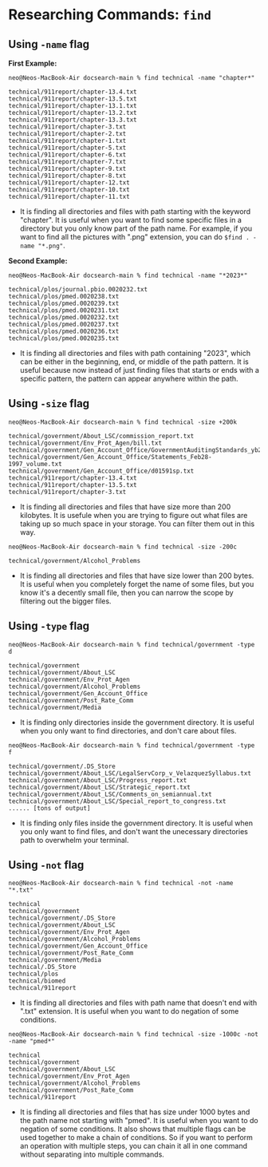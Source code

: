 # Researching Commands: `find`

## Using `-name` flag
**First Example:**
```
neo@Neos-MacBook-Air docsearch-main % find technical -name "chapter*"
```
```
technical/911report/chapter-13.4.txt
technical/911report/chapter-13.5.txt
technical/911report/chapter-13.1.txt
technical/911report/chapter-13.2.txt
technical/911report/chapter-13.3.txt
technical/911report/chapter-3.txt
technical/911report/chapter-2.txt
technical/911report/chapter-1.txt
technical/911report/chapter-5.txt
technical/911report/chapter-6.txt
technical/911report/chapter-7.txt
technical/911report/chapter-9.txt
technical/911report/chapter-8.txt
technical/911report/chapter-12.txt
technical/911report/chapter-10.txt
technical/911report/chapter-11.txt
```
- It is finding all directories and files with path starting with the keyword "chapter". It is useful when you want to find some specific files in a directory but you only know part of the path name. For example, if you want to find all the pictures with ".png" extension, you can do `$find . -name "*.png"`.

**Second Example:**
```
neo@Neos-MacBook-Air docsearch-main % find technical -name "*2023*"
```
```
technical/plos/journal.pbio.0020232.txt
technical/plos/pmed.0020238.txt
technical/plos/pmed.0020239.txt
technical/plos/pmed.0020231.txt
technical/plos/pmed.0020232.txt
technical/plos/pmed.0020237.txt
technical/plos/pmed.0020236.txt
technical/plos/pmed.0020235.txt
```
- It is finding all directories and files with path containing "2023", which can be either in the beginning, end, or middle of the path pattern. It is useful because now instead of just finding files that starts or ends with a specific pattern, the pattern can appear anywhere within the path.

## Using `-size` flag
```
neo@Neos-MacBook-Air docsearch-main % find technical -size +200k
```
```
technical/government/About_LSC/commission_report.txt
technical/government/Env_Prot_Agen/bill.txt
technical/government/Gen_Account_Office/GovernmentAuditingStandards_yb2002ed.txt
technical/government/Gen_Account_Office/Statements_Feb28-1997_volume.txt
technical/government/Gen_Account_Office/d01591sp.txt
technical/911report/chapter-13.4.txt
technical/911report/chapter-13.5.txt
technical/911report/chapter-3.txt
```
- It is finding all directories and files that have size more than 200 kilobytes. It is usefule when you are trying to figure out what files are taking up so much space in your storage. You can filter them out in this way.

```
neo@Neos-MacBook-Air docsearch-main % find technical -size -200c
```
```
technical/government/Alcohol_Problems
```
- It is finding all directories and files that have size lower than 200 bytes. It is useful when you completely forget the name of some files, but you know it's a decently small file, then you can narrow the scope by filtering out the bigger files.

## Using `-type` flag
```
neo@Neos-MacBook-Air docsearch-main % find technical/government -type d
```
```
technical/government
technical/government/About_LSC
technical/government/Env_Prot_Agen
technical/government/Alcohol_Problems
technical/government/Gen_Account_Office
technical/government/Post_Rate_Comm
technical/government/Media
```
- It is finding only directories inside the government directory. It is useful when you only want to find directories, and don't care about files.

```
neo@Neos-MacBook-Air docsearch-main % find technical/government -type f
```
```
technical/government/.DS_Store
technical/government/About_LSC/LegalServCorp_v_VelazquezSyllabus.txt
technical/government/About_LSC/Progress_report.txt
technical/government/About_LSC/Strategic_report.txt
technical/government/About_LSC/Comments_on_semiannual.txt
technical/government/About_LSC/Special_report_to_congress.txt
...... [tons of output]
```
- It is finding only files inside the government directory. It is useful when you only want to find files, and don't want the unecessary directories path to overwhelm your terminal.

## Using `-not` flag
```
neo@Neos-MacBook-Air docsearch-main % find technical -not -name "*.txt"
```
```
technical
technical/government
technical/government/.DS_Store
technical/government/About_LSC
technical/government/Env_Prot_Agen
technical/government/Alcohol_Problems
technical/government/Gen_Account_Office
technical/government/Post_Rate_Comm
technical/government/Media
technical/.DS_Store
technical/plos
technical/biomed
technical/911report
```
- It is finding all directories and files with path name that doesn't end with ".txt" extension. It is useful when you want to do negation of some conditions.

```
neo@Neos-MacBook-Air docsearch-main % find technical -size -1000c -not -name "pmed*"
```
```
technical
technical/government
technical/government/About_LSC
technical/government/Env_Prot_Agen
technical/government/Alcohol_Problems
technical/government/Post_Rate_Comm
technical/911report
```
- It is finding all directories and files that has size under 1000 bytes and the path name not starting with "pmed". It is useful when you want to do negation of some conditions. It also shows that multiple flags can be used together to make a chain of conditions. So if you want to perform an operation with multiple steps, you can chain it all in one command without separating into multiple commands.